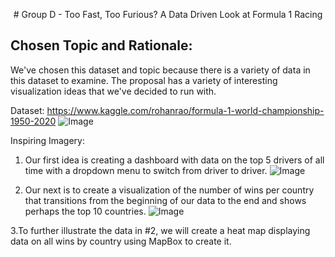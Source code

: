 <p align ="center"># Group D - Too Fast, Too Furious? A Data Driven Look at Formula 1 Racing</p>

## Chosen Topic and Rationale: 
We've chosen this dataset and topic because there is a variety of data in this dataset to examine. The proposal has a variety of interesting visualization ideas that we've decided to run with.

Dataset: https://www.kaggle.com/rohanrao/formula-1-world-championship-1950-2020
![Image](https://raw.githubusercontent.com/Cosette3737/Project2GroupD/main/CSV%20Metadata.PNG)

Inspiring Imagery:
1. Our first idea is creating a dashboard with data on the top 5 drivers of all time with a dropdown menu to switch from driver to driver.
![Image](https://raw.githubusercontent.com/Cosette3737/Project2GroupD/main/Dashboard.PNG)

2. Our next is to create a visualization of the number of wins per country that transitions from the beginning of our data to the end and shows perhaps the top 10 countries.
![Image](https://raw.githubusercontent.com/Cosette3737/Project2GroupD/main/Over%20time%20Bar%20chart.PNG)

3.To further illustrate the data in #2, we will create a heat map displaying data on all wins by country using MapBox to create it.

